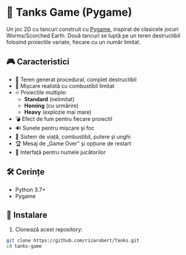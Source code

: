 # 🧨 Tanks Game (Pygame)

Un joc 2D cu tancuri construit cu [Pygame](https://www.pygame.org/), inspirat de clasicele jocuri Worms/Scorched Earth. Două tancuri se luptă pe un teren destructibil folosind proiectile variate, fiecare cu un număr limitat.

## 🎮 Caracteristici

- 🌄 Teren generat procedural, complet destructibil  
- 🚜 Mișcare realistă cu combustibil limitat  
- 🔥 Proiectile multiple:
  - **Standard** (nelimitat)
  - **Homing** (cu urmărire)
  - **Heavy** (explozie mai mare)
- 💣 Efect de fum pentru fiecare proiectil  
- 🔊 Sunete pentru mișcare și foc  
- 🎯 Sistem de viață, combustibil, putere și unghi  
- 🏆 Mesaj de „Game Over” și opțiune de restart  
- 👤 Interfață pentru numele jucătorilor  


## 🛠️ Cerințe

- Python 3.7+
- Pygame

## 🧪 Instalare

1. Clonează acest repository:

```bash
git clone https://github.com/rizarobert/Tanks.git
cd tanks-game
